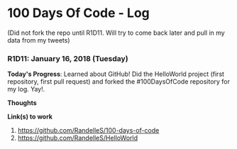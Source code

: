# 100 Days Of Code - Log
(Did not fork the repo until R1D11. Will try to come back later and pull in my data from my tweets)


### R1D11: January 16, 2018 (Tuesday)

**Today's Progress**: Learned about GitHub! Did the HelloWorld project (first repository, first pull request) and forked the #100DaysOfCode repository for my log. Yay!.

**Thoughts** 

**Link(s) to work**
1. https://github.com/RandelleS/100-days-of-code
2. https://github.com/RandelleS/HelloWorld
